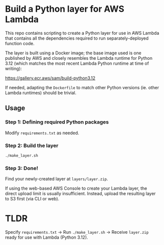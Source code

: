 # Build a Python layer for AWS Lambda

This repo contains scripting to create a Python layer for use in AWS Lambda that contains all the dependencies required to run separately-deployed function code.

The layer is built using a Docker image; the base image used is one published by AWS and closely resembles the Lambda runtime for Python 3.12 (which matches the most recent Lambda Python runtime at time of writing):

https://gallery.ecr.aws/sam/build-python3.12

If needed, adapting the `Dockerfile` to match other Python versions (ie. other Lambda runtimes) should be trivial.

## Usage

### Step 1: Defining required Python packages
Modify `requirements.txt` as needed.

### Step 2: Build the layer
```sh
./make_layer.sh
```

### Step 3: Done!

Find your newly-created layer at `layers/layer.zip`.

If using the web-based AWS Console to create your Lambda layer, the direct upload limit is usually insufficient. Instead, upload the resulting layer to S3 first (via CLI or web).


# TLDR
Specify `requirements.txt` -> Run `./make_layer.sh` -> Receive `layer.zip` ready for use with Lambda (Python 3.12).